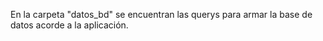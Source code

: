 En la carpeta "datos_bd" se encuentran las querys para armar la base de datos acorde a la aplicación.